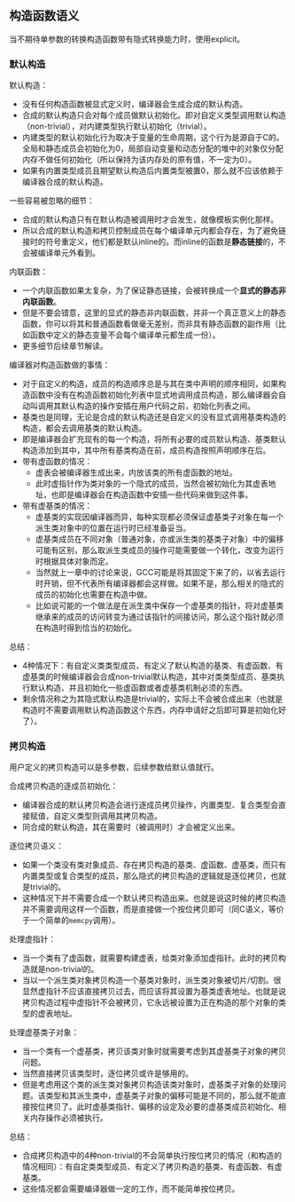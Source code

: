 ## 构造函数语义

当不期待单参数的转换构造函数带有隐式转换能力时，使用explicit。

### 默认构造

默认构造：
- 没有任何构造函数被显式定义时，编译器会生成合成的默认构造。
- 合成的默认构造只会对每个成员做默认初始化。即对自定义类型调用默认构造（non-trivial），对内建类型执行默认初始化（trivial）。
- 内建类型的默认初始化行为取决于变量的生命周期，这个行为是源自于C的。全局和静态成员会初始化为0，局部自动变量和动态分配的堆中的对象仅分配内存不做任何初始化（所以保持为该内存处的原有值，不一定为0）。
- 如果有内置类型成员且期望默认构造后内置类型被置0，那么就不应该依赖于编译器合成的默认构造。

一些容易被忽略的细节：
- 合成的默认构造只有在默认构造被调用时才会发生，就像模板实例化那样。
- 所以合成的默认构造和拷贝控制成员在每个编译单元内都会存在，为了避免链接时的符号重定义，他们都是默认inline的。而inline的函数是**静态链接**的，不会被编译单元外看到。

内联函数：
- 一个内联函数如果太复杂，为了保证静态链接，会被转换成一个**显式的静态非内联函数**。
- 但是不要会错意，这里的显式的静态非内联函数，并非一个真正意义上的静态函数，你可以将其和普通函数看做毫无差别，而非具有静态函数的副作用（比如函数中定义的静态变量不会每个编译单元都生成一份）。
- 更多细节后续章节解读。

编译器对构造函数做的事情：
- 对于自定义的构造，成员的构造顺序总是与其在类中声明的顺序相同，如果构造函数中没有在构造函数初始化列表中显式地调用成员构造，那么编译器会自动叫调用其默认构造的操作安插在用户代码之前，初始化列表之间。
- 基类也是同理，无论是合成的默认构造还是自定义的没有显式调用基类构造的构造，都会去调用基类的默认构造。
- 即是编译器会扩充现有的每一个构造，将所有必要的成员默认构造、基类默认构造添加到其中，其中所有基类构造在前，成员构造按照声明顺序在后。
- 带有虚函数的情况：
    - 虚表会被编译器生成出来，内放该类的所有虚函数的地址。
    - 此时虚指针作为类对象的一个隐式的成员，当然会被初始化为其虚表地址，也即是编译器会在构造函数中安插一些代码来做到这件事。
- 带有虚基类的情况：
    - 虚基类的实现因编译器而异，每种实现都必须保证虚基类子对象在每一个派生类对象中的位置在运行时已经准备妥当。
    - 虚基类成员在不同对象（普通对象，亦或派生类的基类子对象）中的偏移可能有区别，那么取派生类成员的操作可能需要做一个转化，改变为运行时根据具体对象而定。
    - 当然就上一章中的讨论来说，GCC可能是将其固定下来了的，以省去运行时开销，但不代表所有编译器都会这样做。如果不是，那么相关的隐式的成员的初始化也需要在构造中做。
    - 比如说可能的一个做法是在派生类中保存一个虚基类的指针，将对虚基类继承来的成员的访问转变为通过该指针的间接访问，那么这个指针就必须在构造时得到恰当的初始化。

总结：
- 4种情况下：有自定义类类型成员、有定义了默认构造的基类、有虚函数、有虚基类的时候编译器会合成non-trivial默认构造，其中对类类型成员、基类执行默认构造、并且初始化一些虚函数或者虚基类机制必须的东西。
- 剩余情况称之为其隐式默认构造是trivial的，实际上不会被合成出来（也就是构造时不需要调用默认构造函数这个东西，内存申请好之后即可算是初始化好了）。

### 拷贝构造

用户定义的拷贝构造可以是多参数，后续参数给默认值就行。

合成拷贝构造的逐成员初始化：
- 编译器合成的默认拷贝构造会进行逐成员拷贝操作，内置类型、复合类型会直接赋值，自定义类型则调用其拷贝构造。
- 同合成的默认构造，其在需要时（被调用时）才会被定义出来。

逐位拷贝语义：
- 如果一个类没有类对象成员、存在拷贝构造的基类、虚函数、虚基类，而只有内置类型或复合类型的成员，那么隐式的拷贝构造的逻辑就是逐位拷贝，也就是trivial的。
- 这种情况下并不需要合成一个默认拷贝构造出来。也就是说这时候的拷贝构造并不需要调用这样一个函数，而是直接做一个按位拷贝即可（同C语义，等价于一个简单的`memcpy`调用）。

处理虚指针：
- 当一个类有了虚函数，就需要构建虚表，给类对象添加虚指针。此时的拷贝构造就是non-trivial的。
- 当以一个派生类对象拷贝构造一个基类对象时，派生类对象被切片/切割。很显然虚指针不应该直接拷贝过去，而应该将其设置为基类虚表地址。也就是说拷贝构造过程中虚指针不会被拷贝，它永远被设置为正在构造的那个对象的类型的虚表地址。

处理虚基类子对象：
- 当一个类有一个虚基类，拷贝该类对象时就需要考虑到其虚基类子对象的拷贝问题。
- 当然直接拷贝该类型时，逐位拷贝或许是够用的。
- 但是考虑用这个类的派生类对象拷贝构造该类对象时，虚基类子对象的处理问题。该类型和其派生类中，虚基类子对象的偏移可能是不同的，那么就不能直接按位拷贝了。此时虚基类指针、偏移的设定及必要的虚基类成员初始化、相关内存操作必须被执行。

总结：
- 合成拷贝构造中的4种non-trivial的不会简单执行按位拷贝的情况（和构造的情况相同）：有自定类类型成员、有定义了拷贝构造的基类、有虚函数、有虚基类。
- 这些情况都会需要编译器做一定的工作，而不能简单按位拷贝。
